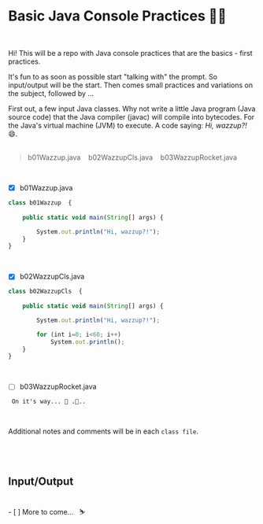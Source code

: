 # Basic Java Console Practices 🎄🎅

<br>

Hi!
This will be a repo with Java console practices that are the basics - first practices.<br>

It's fun to as soon as possible start "talking with" the prompt. So input/output will be the start. Then comes small practices and variations on the subject, followed by ...<br>

First out, a few input Java classes. Why not write a little Java program (Java source code) that the Java compiler (javac) will compile into bytecodes. For the Java's virtual machine (JVM) to execute. A code saying: <i>Hi, wazzup?!</i> 😄.<br><br>


> b01Wazzup.java &nbsp; &nbsp;b02WazzupCls.java &nbsp; &nbsp;b03WazzupRocket.java 

<br>

- [x] b01Wazzup.java
``` javascript
class b01Wazzup  {
	
	public static void main(String[] args) {  

		System.out.println("Hi, wazzup?!"); 	
	}
} 
``` 
<br>

- [x] b02WazzupCls.java
``` javascript
class b02WazzupCls  {
	
	public static void main(String[] args) {  

		System.out.println("Hi, wazzup?!");

		for (int i=0; i<60; i++)
    	    System.out.println();
	}
} 
```
<br>

- [ ] b03WazzupRocket.java
``` 
 On it's way... 🐋 .🐠..
```
<br>

Additional notes and comments will be in each `class file`.
<br><br><br><br>

## Input/Output
<br>
- [ ] More to come... &nbsp; ⛷<br><br>